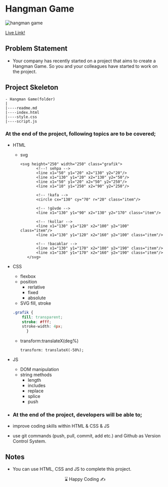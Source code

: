 #  Hangman Game

![hangman game](https://github.com/kaplanh/Hangman-Game/assets/101884444/2ffb1b93-5025-4266-809c-fe78343e503a)

[Live Link!](https://kaplanh.github.io/Hangman-Game/)

## Problem Statement

- Your company has recently started on a project that aims to create a Hangman Game. So you and your colleagues have started to work on the project.


## Project Skeleton 

```
- Hangman Game(folder)
|
|----readme.md                 
|----index.html  
|----style.css   
|----script.js

```

### At the end of the project, following topics are to be covered;

- HTML
  - svg
     ~~~
     <svg height="250" width="250" class="grafik">
            <!--! sehpa -->
            <line x1="50" y1="20" x2="130" y2="20"/>
            <line x1="130" y1="20" x2="130" y2="50"/>
            <line x1="50" y1="20" x2="50" y2="250"/>
            <line x1="10" y1="250" x2="90" y2="250"/>

            <!-- !kafa -->
            <circle cx="130" cy="70" r="20" class="item"/>

            <!-- !gövde -->
            <line x1="130" y1="90" x2="130" y2="170" class="item"/>

            <!-- !kollar -->
            <line x1="130" y1="120" x2="100" y2="100"  class="item"/>
            <line x1="130" y1="120" x2="160" y2="100" class="item"/>

            <!-- !bacaklar -->
            <line x1="130" y1="170" x2="100" y2="190" class="item"/>
            <line x1="130" y1="170" x2="160" y2="190" class="item"/>
        </svg>
     ~~~ 

- CSS
  - flexbox
  - position
     - rerlative
     - fixed
     - absolute
  -  SVG fill, stroke
    ~~~css
    .grafik {
        fill: transparent;
        stroke: #fff;
        stroke-width: 4px;
          }
    ~~~

  -  transform:translateX(deg%)
     ~~~
     transform: translateX(-50%);
     ~~~
- JS
  - DOM manipulation
  - string methods
    -  length
    -  includes
    -  replace
    -  splice
    -  push
  
  

- ### At the end of the project, developers will be able to;

- improve coding skills within HTML & CSS & JS

- use git commands (push, pull, commit, add etc.) and Github as Version Control System.


## Notes

-   You can use HTML, CSS and JS to complete this project.

  <center> ⌛ Happy Coding  ✍ </center>


